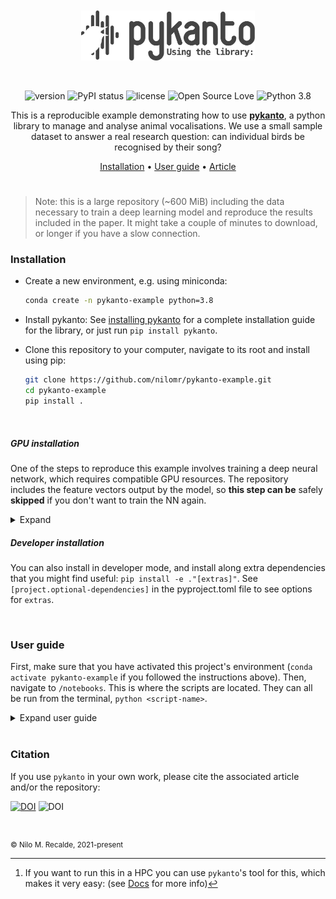 <br>
<br>
<div align='center'>

<a href="https://nilomr.github.io/pykanto">
    <img src="reports/figures/pykanto-logo-grey-04.svg" alt="pykanto logo" title="pykanto" height="80" style="padding-bottom:1em !important;" />
</a> 

<br>
<br>

![version](https://img.shields.io/badge/package_version-0.1.0-orange)
![PyPI status](https://img.shields.io/pypi/status/ansicolortags.svg)
![license](https://img.shields.io/github/license/mashape/apistatus.svg)
![Open Source Love](https://img.shields.io/badge/open%20source-♡-lightgrey)
![Python 3.8](https://img.shields.io/badge/python->=3.8-blue.svg)

This is a reproducible example demonstrating how to use [**pykanto**](https://github.com/nilomr/pykanto), a python
library to manage and analyse animal vocalisations. We use a small sample
dataset to answer a real research question: can individual birds be recognised
by their song?

[Installation](#installation) •
[User guide](#user-guide) •
[Article](https://nilomr.github.io/pykanto-example)
#

</div>

> Note: this is a large repository (~600 MiB) including the data necessary to
> train a deep learning model and reproduce the results included in the paper.
> It might take a couple of minutes to download, or longer if you have a slow connection.
### Installation


- Create a new environment, e.g. using miniconda:
  ```bash
  conda create -n pykanto-example python=3.8
  ```
- Install pykanto:
See [installing
pykanto](https://nilomr.github.io/pykanto/_build/html/contents/installation.html) for a
complete installation guide for the library, or just run `pip install
pykanto`.

- Clone this repository to your computer, navigate to its root and install
using pip:

  ```bash
  git clone https://github.com/nilomr/pykanto-example.git
  cd pykanto-example
  pip install .
  ```
<br>


##### GPU installation

One of the steps to reproduce this example involves training a deep neural
network, which requires compatible GPU resources. The repository includes the
feature vectors output by the model, so **this step can be**
safely **skipped** if you don't want to train the NN again. 

<details>
  <summary>Expand</summary>
<br>
If you do want to train the model yourself, you will need a few more libraries
that are not installed automatically with pykanto. The reason for this is that the are a bit finicky: which exact installation you need depends on which version of
CUDA you have and the like.

I recommend that, if this is the case, you first create a fresh environment with conda:

```bash
conda create -n pykanto-example python=3.8    
```         
And then install torch, pykanto and this example including the extra libraries.

```bash
conda install -c pytorch pytorch torchvision   
pip install pykanto
# Navigate to the root of this repository, then:
pip install ."[torch]"
```
</details>


##### Developer installation

You can also install in developer mode, and install along extra dependencies
that you might find useful: `pip install -e ."[extras]"`. See
`[project.optional-dependencies]` in the pyproject.toml file to see options for
`extras`.

<br>

### User guide


First, make sure that you have activated this project's environment (`conda
activate pykanto-example` if you followed the instructions above). Then,
navigate to ```/notebooks```. This is where the scripts are located. They can
all be run from the terminal, `python <script-name>`.

<details>
  <summary>Expand user guide</summary>
<br>

| Script                      | Description                                                         | Use                                                                                                                                                                                                                                           |
| --------------------------- | ------------------------------------------------------------------- | --------------------------------------------------------------------------------------------------------------------------------------------------------------------------------------------------------------------------------------------- |
| `1_prepare-dataset.py`      | Ingests, creates spectrograms, and segments the dataset[^1]         | To run: `python 1_prepare-dataset.py -d pykanto-example -f pykanto-example`, to see options: `python 1_prepare-dataset.py --help`                                                                                                             |
| `2_interactive-labels.py`   | Opens an interactive app to check the automatically assigned labels | The latter step requries user input so it's disabled by default for reproducibility. If you want to test the app yourself set `use_app = False` in that script. To learn how to use it, see [using the interactive app](./interactive-app.md) |
| `3_export-training-data.py` | Exports the data required to train the deep learning model          | `python 3_export-training-data.py --help`                                                                                                                                                                                                     |
| `4_train-model.ipynb`       | Model definition and training step                                  | A separate, self-contained jupyter notebook.This is to make it easier to run interactively on a GPU-enabled HPC. If you don't want to retrain the model, you can skip this step                                                               |
| `5_measure-similarity.py`   | Measures the similarity between songs across years and birds        | NA                                                                                                                                                                                                                                            |
| `6_plot-results.py`         | Plots the results.                                                  | Will output to graphics device but not save.                                                                                                                                                                                                  |
| `6.1_publication-plots.R`   | Reproduce the exact plots included in the paper                     | Switch to R and run `Rscript -e 'renv::run("6.1_publication-plots.R")'` after [installing the R dependecies](https://rstudio.github.io/renv/articles/renv.html) via `renv::restore()`                                                         |

[^1]: If you want to run this in a HPC you can use `pykanto`'s tool for this,
    which makes it very easy: (see [Docs]() for more info) 

```bash
pykanto-slaunch --exp BigBird2020 --p short --time 01:00:00 -n 1 --memory 40000 --gpu 0 -c "python 1_prepare-dataset.py -d pykanto-example -f pykanto-example" -env pykanto-example
```

</details>

<br>

### Citation
If you use `pykanto` in your own work, please cite the associated article and/or
the repository:

[![DOI](https://sandbox.zenodo.org/badge/239354937.svg)](https://sandbox.zenodo.org/badge/latestdoi/239354937)
![DOI](https://img.shields.io/badge/DOI-coming%20soon-yellow)

#
<sub>© Nilo M. Recalde, 2021-present</sub>

